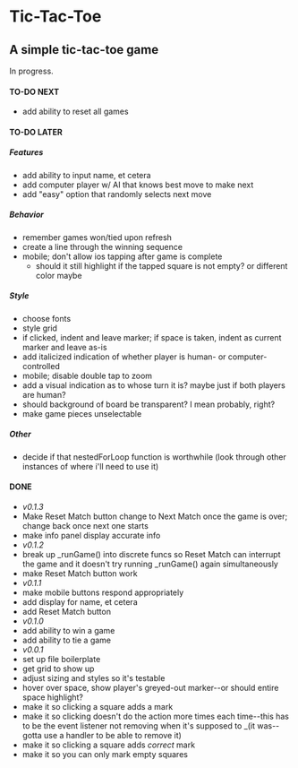 # Tic-Tac-Toe
## A simple tic-tac-toe game
In progress.

#### TO-DO NEXT
- add ability to reset all games
#### TO-DO LATER
##### Features
- add ability to input name, et cetera
- add computer player w/ AI that knows best move to make next
- add "easy" option that randomly selects next move
##### Behavior
- remember games won/tied upon refresh
- create a line through the winning sequence
- mobile; don't allow ios tapping after game is complete
    - should it still highlight if the tapped square is not empty? or different color maybe
##### Style
- choose fonts
- style grid
- if clicked, indent and leave marker; if space is taken, indent as current marker and leave as-is
- add italicized indication of whether player is human- or computer-controlled
- mobile; disable double tap to zoom
- add a visual indication as to whose turn it is?  maybe just if both players are human?
- should background of board be transparent?  I mean probably, right?
- make game pieces unselectable
##### Other
- decide if that nestedForLoop function is worthwhile (look through other instances of where i'll need to use it)

#### DONE
- *v0.1.3*
- Make Reset Match button change to Next Match once the game is over; change back once next one starts
- make info panel display accurate info
- *v0.1.2*
- break up _runGame() into discrete funcs so Reset Match can interrupt the game and it doesn't try running _runGame() again simultaneously
- make Reset Match button work
- *v0.1.1*
- make mobile buttons respond appropriately
- add display for name, et cetera
- add Reset Match button
- *v0.1.0*
- add ability to win a game
- add ability to tie a game
- *v0.0.1*
- set up file boilerplate
- get grid to show up
- adjust sizing and styles so it's testable
- hover over space, show player's greyed-out marker--or should entire space highlight?
- make it so clicking a square adds a mark
- make it so clicking doesn't do the action more times each time--this has to be the event listener not removing when it's supposed to _(it was--gotta use a handler to be able to remove it)
- make it so clicking a square adds *correct* mark
- make it so you can only mark empty squares
